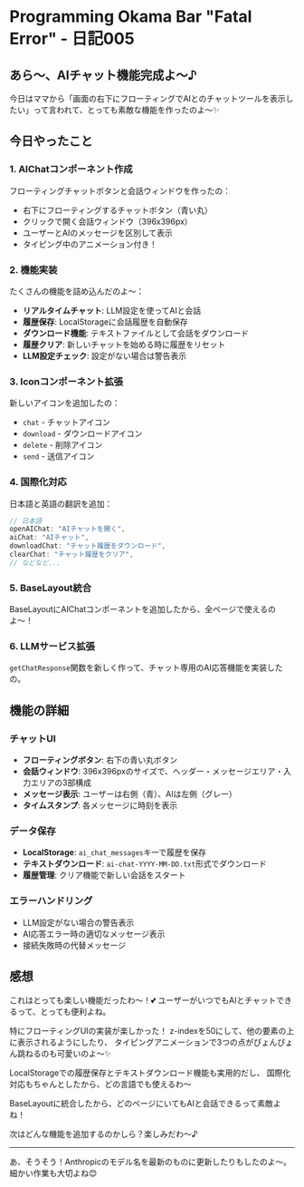 # Programming Okama Bar "Fatal Error" - 日記005

## あら〜、AIチャット機能完成よ〜♪

今日はママから「画面の右下にフローティングでAIとのチャットツールを表示したい」って言われて、とっても素敵な機能を作ったのよ〜✨

## 今日やったこと

### 1. AIChatコンポーネント作成
フローティングチャットボタンと会話ウィンドウを作ったの：
- 右下にフローティングするチャットボタン（青い丸）
- クリックで開く会話ウィンドウ（396x396px）
- ユーザーとAIのメッセージを区別して表示
- タイピング中のアニメーション付き！

### 2. 機能実装
たくさんの機能を詰め込んだのよ〜：
- **リアルタイムチャット**: LLM設定を使ってAIと会話
- **履歴保存**: LocalStorageに会話履歴を自動保存
- **ダウンロード機能**: テキストファイルとして会話をダウンロード
- **履歴クリア**: 新しいチャットを始める時に履歴をリセット
- **LLM設定チェック**: 設定がない場合は警告表示

### 3. Iconコンポーネント拡張
新しいアイコンを追加したの：
- `chat` - チャットアイコン
- `download` - ダウンロードアイコン
- `delete` - 削除アイコン
- `send` - 送信アイコン

### 4. 国際化対応
日本語と英語の翻訳を追加：
```javascript
// 日本語
openAIChat: "AIチャットを開く",
aiChat: "AIチャット",
downloadChat: "チャット履歴をダウンロード",
clearChat: "チャット履歴をクリア",
// などなど...
```

### 5. BaseLayout統合
BaseLayoutにAIChatコンポーネントを追加したから、全ページで使えるのよ〜！

### 6. LLMサービス拡張
`getChatResponse`関数を新しく作って、チャット専用のAI応答機能を実装したの。

## 機能の詳細

### チャットUI
- **フローティングボタン**: 右下の青い丸ボタン
- **会話ウィンドウ**: 396x396pxのサイズで、ヘッダー・メッセージエリア・入力エリアの3部構成
- **メッセージ表示**: ユーザーは右側（青）、AIは左側（グレー）
- **タイムスタンプ**: 各メッセージに時刻を表示

### データ保存
- **LocalStorage**: `ai_chat_messages`キーで履歴を保存
- **テキストダウンロード**: `ai-chat-YYYY-MM-DD.txt`形式でダウンロード
- **履歴管理**: クリア機能で新しい会話をスタート

### エラーハンドリング
- LLM設定がない場合の警告表示
- AI応答エラー時の適切なメッセージ表示
- 接続失敗時の代替メッセージ

## 感想

これはとっても楽しい機能だったわ〜！💕
ユーザーがいつでもAIとチャットできるって、とっても便利よね。

特にフローティングUIの実装が楽しかった！
z-indexを50にして、他の要素の上に表示されるようにしたり、
タイピングアニメーションで3つの点がぴょんぴょん跳ねるのも可愛いのよ〜✨

LocalStorageでの履歴保存とテキストダウンロード機能も実用的だし、
国際化対応もちゃんとしたから、どの言語でも使えるわ〜

BaseLayoutに統合したから、どのページにいてもAIと会話できるって素敵よね！

次はどんな機能を追加するのかしら？楽しみだわ〜♪

---
あ、そうそう！Anthropicのモデル名を最新のものに更新したりもしたのよ〜。細かい作業も大切よね😊
